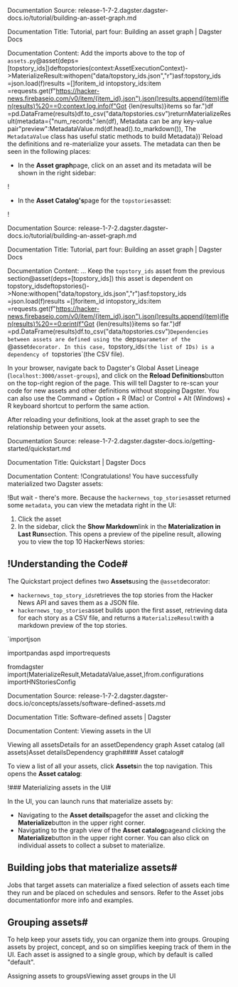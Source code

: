 Documentation Source:
release-1-7-2.dagster.dagster-docs.io/tutorial/building-an-asset-graph.md

Documentation Title:
Tutorial, part four: Building an asset graph | Dagster Docs

Documentation Content:
Add the imports above to the top of `assets.py`@asset(deps=[topstory_ids])deftopstories(context:AssetExecutionContext)->MaterializeResult:withopen("data/topstory_ids.json","r")asf:topstory_ids =json.load(f)results =[]foritem_id intopstory_ids:item =requests.get(f"https://hacker-news.firebaseio.com/v0/item/{item_id}.json").json()results.append(item)iflen(results)%20==0:context.log.info(f"Got {len(results)}items so far.")df =pd.DataFrame(results)df.to_csv("data/topstories.csv")returnMaterializeResult(metadata={"num_records":len(df), Metadata can be any key-value pair"preview":MetadataValue.md(df.head().to_markdown()), The `MetadataValue` class has useful static methods to build Metadata})`Reload the definitions and re-materialize your assets. The metadata can then be seen in the following places:

* In the **Asset graph**page, click on an asset and its metadata will be shown in the right sidebar:

!
* In the **Asset Catalog's**page for the `topstories`asset:

!



Documentation Source:
release-1-7-2.dagster.dagster-docs.io/tutorial/building-an-asset-graph.md

Documentation Title:
Tutorial, part four: Building an asset graph | Dagster Docs

Documentation Content:
... Keep the `topstory_ids` asset from the previous section@asset(deps=[topstory_ids]) this asset is dependent on topstory_idsdeftopstories()->None:withopen("data/topstory_ids.json","r")asf:topstory_ids =json.load(f)results =[]foritem_id intopstory_ids:item =requests.get(f"https://hacker-news.firebaseio.com/v0/item/{item_id}.json").json()results.append(item)iflen(results)%20==0:print(f"Got {len(results)}items so far.")df =pd.DataFrame(results)df.to_csv("data/topstories.csv")`Dependencies between assets are defined using the `deps`parameter of the `@asset`decorator. In this case, `topstory_ids`(the list of IDs) is a dependency of `topstories`(the CSV file).

In your browser, navigate back to Dagster's Global Asset Lineage (`localhost:3000/asset-groups`), and click on the **Reload Definitions**button on the top-right region of the page. This will tell Dagster to re-scan your code for new assets and other definitions without stopping Dagster. You can also use the Command + Option + R (Mac) or Control + Alt (Windows) + R keyboard shortcut to perform the same action.

After reloading your definitions, look at the asset graph to see the relationship between your assets.



Documentation Source:
release-1-7-2.dagster.dagster-docs.io/getting-started/quickstart.md

Documentation Title:
Quickstart | Dagster Docs

Documentation Content:
!Congratulations! You have successfully materialized two Dagster assets:

!But wait - there's more. Because the `hackernews_top_stories`asset returned some `metadata`, you can view the metadata right in the UI:

1. Click the asset
2. In the sidebar, click the **Show Markdown**link in the **Materialization in Last Run**section. This opens a preview of the pipeline result, allowing you to view the top 10 HackerNews stories:

!Understanding the Code#
-----------------------

The Quickstart project defines two **Assets**using the `@asset`decorator:

* `hackernews_top_story_ids`retrieves the top stories from the Hacker News API and saves them as a JSON file.
* `hackernews_top_stories`asset builds upon the first asset, retrieving data for each story as a CSV file, and returns a `MaterializeResult`with a markdown preview of the top stories.

`importjson

importpandas aspd
importrequests

fromdagster import(MaterializeResult,MetadataValue,asset,)from.configurations importHNStoriesConfig



Documentation Source:
release-1-7-2.dagster.dagster-docs.io/concepts/assets/software-defined-assets.md

Documentation Title:
Software-defined assets | Dagster

Documentation Content:
Viewing assets in the UI

Viewing all assetsDetails for an assetDependency graph
Asset catalog (all assets)Asset detailsDependency graph#### Asset catalog#

To view a list of all your assets, click **Assets**in the top navigation. This opens the **Asset catalog**:

!### Materializing assets in the UI#

In the UI, you can launch runs that materialize assets by:

* Navigating to the **Asset details**pagefor the asset and clicking the **Materialize**button in the upper right corner.
* Navigating to the graph view of the **Asset catalog**pageand clicking the **Materialize**button in the upper right corner. You can also click on individual assets to collect a subset to materialize.

Building jobs that materialize assets#
--------------------------------------

Jobs that target assets can materialize a fixed selection of assets each time they run and be placed on schedules and sensors. Refer to the Asset jobs documentationfor more info and examples.

Grouping assets#
----------------

To help keep your assets tidy, you can organize them into groups. Grouping assets by project, concept, and so on simplifies keeping track of them in the UI. Each asset is assigned to a single group, which by default is called "default".

Assigning assets to groupsViewing asset groups in the UI



